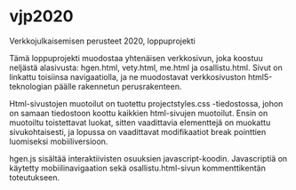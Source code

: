 # vjp2020
Verkkojulkaisemisen perusteet 2020, loppuprojekti

Tämä loppuprojekti muodostaa yhtenäisen verkkosivun, joka koostuu neljästä alasivusta: hgen.html, vety.html, me.html ja osallistu.html. Sivut on linkattu toisiinsa navigaatiolla, ja ne muodostavat verkkosivuston html5-teknologian päälle rakennetun perusrakenteen.

Html-sivustojen muotoilut on tuotettu projectstyles.css -tiedostossa, johon on samaan tiedostoon koottu kaikkien html-sivujen muotoilut. Ensin on muotoiltu toistettavat luokat, sitten vaadittavia elementtejä on muokattu sivukohtaisesti, ja lopussa on vaadittavat modifikaatiot break pointtien luomiseksi mobiiliversioon.

hgen.js sisältää interaktiivisten osuuksien javascript-koodin. Javascriptiä on käytetty mobiilinavigaation sekä osallistu.html-sivun kommenttikentän toteutukseen.
